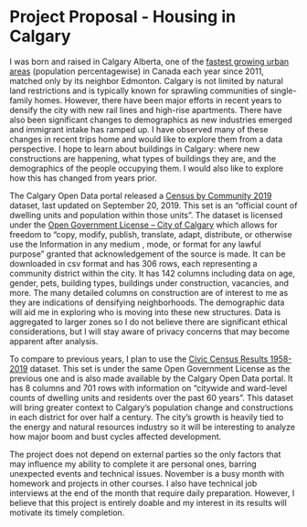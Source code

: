 # Project Proposal - Housing in Calgary

I was born and raised in Calgary Alberta, one of the [fastest growing urban areas](http://worldpopulationreview.com/countries/canada-population/) (population percentagewise) in Canada each year since 2011, matched only by its neighbor Edmonton. Calgary is not limited by natural land restrictions and is typically known for sprawling communities of single-family homes. However, there have been major efforts in recent years to densify the city with new rail lines and high-rise apartments. There have also been significant changes to demographics as new industries emerged and immigrant intake has ramped up. I have observed many of these changes in recent trips home and would like to explore them from a data perspective. I hope to learn about buildings in Calgary: where new constructions are happening, what types of buildings they are, and the demographics of the people occupying them. I would also like to explore how this has changed from years prior.

The Calgary Open Data portal released a [Census by Community 2019](https://data.calgary.ca/Demographics/Census-by-Community-2019/rkfr-buzb) dataset, last updated on September 20, 2019. This set is an “official count of dwelling units and population within those units”. The dataset is licensed under the [Open Government License – City of Calgary](https://data.calgary.ca/stories/s/u45n-7awa) which allows for freedom to “copy, modify, publish, translate, adapt, distribute, or otherwise use the Information in any medium , mode, or format for any lawful purpose” granted that acknowledgement of the source is made. It can be downloaded in csv format and has 306 rows, each representing a community district within the city. It has 142 columns including data on age, gender, pets, building types, buildings under construction, vacancies, and more. The many detailed columns on construction are of interest to me as they are indications of densifying neighborhoods. The demographic data will aid me in exploring who is moving into these new structures. Data is aggregated to larger zones so I do not believe there are significant ethical considerations, but I will stay aware of privacy concerns that may become apparent after analysis.

To compare to previous years, I plan to use the [Civic Census Results 1958-2019](https://data.calgary.ca/Demographics/Civic-Census-Results-1958-2019/rmai-qvzh) dataset. This set is under the same Open Government License as the previous one and is also made available by the Calgary Open Data portal. It has 8 columns and 701 rows with information on “citywide and ward-level counts of dwelling units and residents over the past 60 years”. This dataset will bring greater context to Calgary’s population change and constructions in each district for over half a century. The city’s growth is heavily tied to the energy and natural resources industry so it will be interesting to analyze how major boom and bust cycles affected development.   

The project does not depend on external parties so the only factors that may influence my ability to complete it are personal ones, barring unexpected events and technical issues. November is a busy month with homework and projects in other courses. I also have technical job interviews at the end of the month that require daily preparation. However, I believe that this project is entirely doable and my interest in its results will motivate its timely completion.

